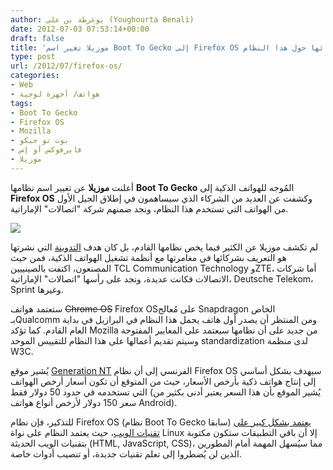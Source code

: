 ```yaml
---
author: يوغرطة بن علي (Youghourta Benali)
date: 2012-07-03 07:53:14+00:00
draft: false
title: 'موزيلا تغير اسم Boot To Gecko إلى Firefox OS وتكشف عن شركائها حول هذا النظام  '
type: post
url: /2012/07/firefox-os/
categories:
- Web
- هواتف/ أجهزة لوحية
tags:
- Boot To Gecko
- Firefox OS
- Mozilla
- بوت تو جيكو
- فايرفوكس أو إس
- موزيلا
---
```


أعلنت **موزيلا** عن تغيير اسم نظامها **Boot To Gecko** المُوجه للهواتف الذكية إلى **Firefox OS** وكشفت عن العديد من الشركاء الذي سيساهمون في إطلاق الجيل الأول من الهواتف التي تستخدم هذا النظام، ونجد ضمنهم شركة "اتصالات" الإماراتية.




[![](http://www.it-scoop.com/wp-content/uploads/2012/07/firefox-os.png)
](http://www.it-scoop.com/wp-content/uploads/2012/07/firefox-os.png)




لم تكشف موزيلا عن الكثير فيما يخص نظامها القادم، بل كان هدف [التدوينة](https://blog.mozilla.org/blog/2012/07/02/firefox-mobile-os/) التي نشرتها هو التعريف بشركائها في مغامرتها مع أنظمة تشغيل الهواتف الذكية، فمن حيث المصنعون، اكتفت بالصينييين TCL Communication Technology وZTE، أما شركات الاتصالات فكانت عديدة، ونجد على رأسها "اتصالات" الإماراتية، Deutsche Telekom، Sprint وغيرها.




ستعتمد هواتف <del>Chrome OS</del> Firefox OSعلى مُعالج Snapdragon الخاص بـQualcomm ومن المنتظر أن يصدر أول هاتف يحمل هذا النظام في البرازيل في بداية العام القادم. كما تؤكد Mozilla من جديد على أن نظامها سيعتمد على المعايير المفتوحة وسيتم تقديم أعمالها على هذا النظام للتقييس الموحد standardization لدى منظمة W3C.




يُشير موقع [Generation NT](http://www.generation-nt.com/boot-gecko-firefox-os-smartphone-actualite-1598651.html) الفرنسي إلى أن نظام Firefox OS سيهدف بشكل أساسي إلى إنتاج هواتف ذكية بأرخص الأسعار، حيث من المتوقع أن تكون أسعار أرخص الهواتف التي تستخدمه في حدود 50 دولار فقط (يُشير الموقع بأن هذا السعر يعتبر أدنى بكثير من سعر 150 دولار لأرخص أنواع هواتف Android).




للتذكير، فإن نظام Firefox OS (نظام Boot To Gecko سابقا) [يعتمد بشكل كبير على تقنيات الويب](http://www.it-scoop.com/2012/02/boot2gecko/)، حيث يعتمد النظام على نواة Linux إلا أن باقي التطبيقات ستكون مكتوبة بتقنيات الويب الحديثة (HTML, JavaScript, CSS)، مما سيُسهل المهمة أمام المطورين الذين لن يُضطروا إلى تعلم تقنيات جديدة، أو تنصيب أدوات خاصة.
